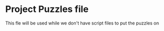 # Project Puzzles file
This fle will be used while we don't have script files to put the puzzles on

<!-- 
    @todo #6:15min Wire start game, exit game and options button to its respective screens.
    @todo #6:15min Set up buttons and label styles in title screen.
-->